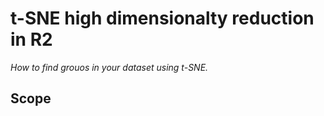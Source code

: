
<a id="tSNE_dimensionality_reduction"></a>

t-SNE high dimensionalty reduction in R2
========================================


*How to find grouos in your dataset using t-SNE.*


Scope
-----
